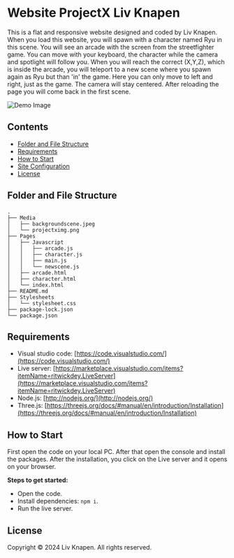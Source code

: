 # Website ProjectX Liv Knapen

This is a flat and responsive website designed and coded by Liv Knapen. When you load this website, you will spawn with a character named Ryu in this scene. You will see an arcade with the screen from the streetfighter game. You can move with your keyboard, the character while the camera and spotlight will follow you. When you will reach the correct (X,Y,Z), which is inside the arcade, you will teleport to a new scene where you spawn again as Ryu but than 'in' the game. Here you can only move to left and right, just as the game. The camera will stay centered. After reloading the page you will come back in the first scene.

![Demo Image](https://git.fhict.nl/I505851/projectx/-/raw/main/Media/projectximg.png)


## Contents

- [Folder and File Structure](#folder-and-file-structure)
- [Requirements](#requirements)
- [How to Start](#how-to-start)
- [Site Configuration](#site-configuration)
- [License](#license)


## Folder and File Structure
```
.
├── Media
│   ├── backgroundscene.jpeg
│   └── projectximg.png
├── Pages
│   ├── Javascript
│   │   ├── arcade.js
│   │   ├── character.js
│   │   ├── main.js
│   │   └── newscene.js
│   ├── arcade.html
│   ├── character.html
│   └── index.html
├── README.md
├── Stylesheets
│   └── stylesheet.css
├── package-lock.json
└── package.json
```


## Requirements

- Visual studio code: [https://code.visualstudio.com/](https://code.visualstudio.com/)
- Live server: [https://marketplace.visualstudio.com/items?itemName=ritwickdey.LiveServer](https://marketplace.visualstudio.com/items?itemName=ritwickdey.LiveServer)
- Node.js: [http://nodejs.org/](http://nodejs.org/)
- Three.js: [https://threejs.org/docs/#manual/en/introduction/Installation](https://threejs.org/docs/#manual/en/introduction/Installation)


## How to Start

First open the code on your local PC. After that open the console and install the packages. After the installation, you click on the Live server and it opens on your browser.

**Steps to get started:**
- Open the code.
- Install dependencies: `npm i`.
- Run the live server. 


## License

Copyright © 2024 Liv Knapen. All rights reserved.